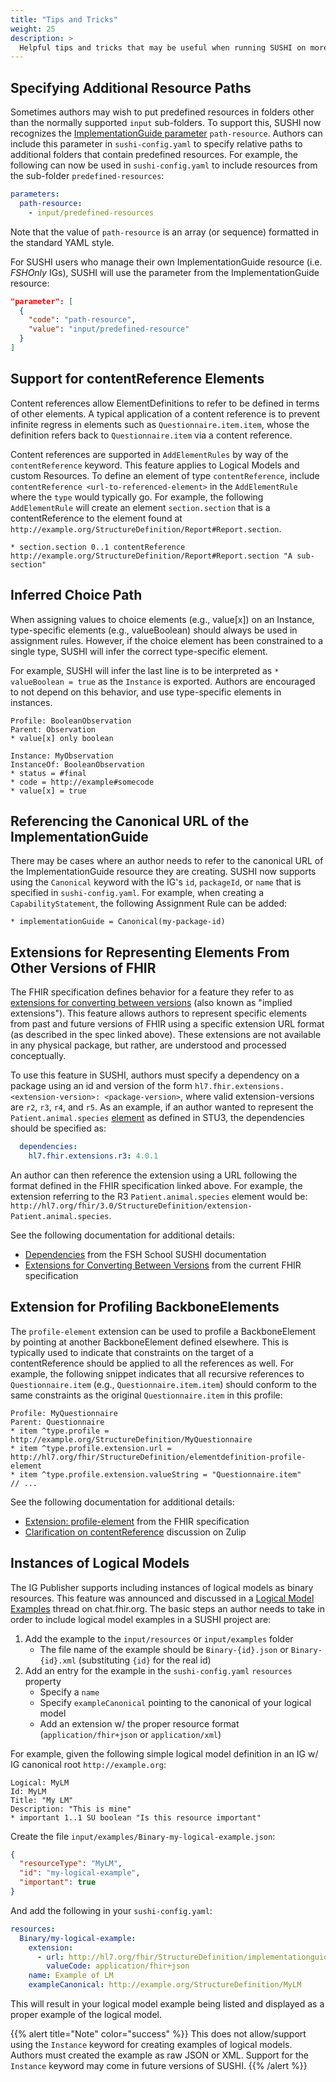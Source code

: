 ```yaml
---
title: "Tips and Tricks"
weight: 25
description: >
  Helpful tips and tricks that may be useful when running SUSHI on more complex FSH projects
---
```


## Specifying Additional Resource Paths

Sometimes authors may wish to put predefined resources in folders other than the normally supported `input` sub-folders. To support this, SUSHI now recognizes the [ImplementationGuide parameter](http://build.fhir.org/codesystem-guide-parameter-code.html) `path-resource`. Authors can include this parameter in `sushi-config.yaml` to specify relative paths to additional folders that contain predefined resources. For example, the following can now be used in `sushi-config.yaml` to include resources from the sub-folder `predefined-resources`:

  ```yaml
  parameters:
    path-resource:
      - input/predefined-resources
  ```

Note that the value of `path-resource` is an array (or sequence) formatted in the standard YAML style.

For SUSHI users who manage their own ImplementationGuide resource (i.e. _FSHOnly_ IGs), SUSHI will use the parameter from the ImplementationGuide resource:

  ```json
  "parameter": [
    {
      "code": "path-resource",
      "value": "input/predefined-resource"
    }
  ]
  ```

## Support for contentReference Elements

Content references allow ElementDefinitions to refer to be defined in terms of other elements. A typical application of a content reference is to prevent infinite regress in elements such as `Questionnaire.item.item`, whose the definition refers back to `Questionnaire.item` via a content reference.

Content references are supported in `AddElementRules` by way of the `contentReference` keyword. This feature applies to Logical Models and custom Resources. To define an element of type `contentReference`, include `contentReference <url-to-referenced-element>` in the `AddElementRule` where the `type` would typically go. For example, the following `AddElementRule` will create an element `section.section` that is a contentReference to the element found at `http://example.org/StructureDefinition/Report#Report.section`.

  ```
  * section.section 0..1 contentReference http://example.org/StructureDefinition/Report#Report.section "A sub-section"
  ```

## Inferred Choice Path

When assigning values to choice elements (e.g., value[x]) on an Instance, type-specific elements (e.g., valueBoolean) should always be used in assignment rules. However, if the choice element has been constrained to a single type, SUSHI will infer the correct type-specific element.  

For example, SUSHI will infer the last line is to be interpreted as `* valueBoolean = true` as the `Instance` is exported. Authors are encouraged to not depend on this behavior, and use type-specific elements in instances.

  ```
  Profile: BooleanObservation
  Parent: Observation
  * value[x] only boolean

  Instance: MyObservation
  InstanceOf: BooleanObservation
  * status = #final
  * code = http://example#somecode
  * value[x] = true
  ```

## Referencing the Canonical URL of the ImplementationGuide

There may be cases where an author needs to refer to the canonical URL of the ImplementationGuide resource they are creating. SUSHI now supports using the `Canonical` keyword with the IG's `id`, `packageId`, or `name` that is specified in `sushi-config.yaml`. For example, when creating a `CapabilityStatement`, the following Assignment Rule can be added:

```
* implementationGuide = Canonical(my-package-id)
```

## Extensions for Representing Elements From Other Versions of FHIR

The FHIR specification defines behavior for a feature they refer to as [extensions for converting between versions](http://hl7.org/fhir/versions.html#extensions) (also known as "implied extensions"). This feature allows authors to represent specific elements from past and future versions of FHIR using a specific extension URL format (as described in the spec linked above). These extensions are not available in any physical package, but rather, are understood and processed conceptually.

To use this feature in SUSHI, authors must specify a dependency on a package using an id and version of the form `hl7.fhir.extensions.<extension-version>: <package-version>`, where valid extension-versions are `r2`, `r3`, `r4`, and `r5`. As an example, if an author wanted to represent the `Patient.animal.species` [element](http://hl7.org/fhir/STU3/patient-definitions.html#Patient.animal.species) as defined in STU3, the dependencies should be specified as:

```yaml
  dependencies:
    hl7.fhir.extensions.r3: 4.0.1
```

An author can then reference the extension using a URL following the format defined in the FHIR specification linked above. For example, the extension referring to the R3 `Patient.animal.species` element would be: `http://hl7.org/fhir/3.0/StructureDefinition/extension-Patient.animal.species`.

See the following documentation for additional details:
* [Dependencies](https://fshschool.org/docs/sushi/configuration/#dependencies) from the FSH School SUSHI documentation
* [Extensions for Converting Between Versions](http://hl7.org/fhir/versions.html#extensions) from the current FHIR specification

## Extension for Profiling BackboneElements

The `profile-element` extension can be used to profile a BackboneElement by pointing at another BackboneElement defined elsewhere. This is typically used to indicate that constraints on the target of a contentReference should be applied to all the references as well. For example, the following snippet indicates that all recursive references to `Questionnaire.item` (e.g., `Questionnaire.item.item`) should conform to the same constraints as the original `Questionnaire.item` in this profile:

```
Profile: MyQuestionnaire
Parent: Questionnaire
* item ^type.profile = http://example.org/StructureDefinition/MyQuestionnaire
* item ^type.profile.extension.url = http://hl7.org/fhir/StructureDefinition/elementdefinition-profile-element
* item ^type.profile.extension.valueString = "Questionnaire.item"
// ...
```

See the following documentation for additional details:
* [Extension: profile-element](https://www.hl7.org/fhir/extension-elementdefinition-profile-element.html) from the FHIR specification
* [Clarification on contentReference](https://chat.fhir.org/#narrow/stream/179252-IG-creation/topic/Clarification.20on.20contentReference/near/187852552) discussion on Zulip

## Instances of Logical Models

The IG Publisher supports including instances of logical models as binary resources. This feature was announced and discussed in a [Logical Model Examples](https://chat.fhir.org/#narrow/stream/179252-IG-creation/topic/Logical.20Model.20Examples/near/251192344) thread on chat.fhir.org.  The basic steps an author needs to take in order to include logical model examples in a SUSHI project are:

1. Add the example to the `input/resources` or `input/examples` folder
    - The file name of the example should be `Binary-{id}.json` or `Binary-{id}.xml` (substituting `{id}` for the real id)
2. Add an entry for the example in the `sushi-config.yaml` `resources` property
    - Specify a `name`
    - Specify `exampleCanonical` pointing to the canonical of your logical model
    - Add an extension w/ the proper resource format (`application/fhir+json` or `application/xml`)

For example, given the following simple logical model definition in an IG w/ IG canonical root `http://example.org`:

```
Logical: MyLM
Id: MyLM
Title: "My LM"
Description: "This is mine"
* important 1..1 SU boolean "Is this resource important"
```

Create the file `input/examples/Binary-my-logical-example.json`:

```json
{
  "resourceType": "MyLM",
  "id": "my-logical-example",
  "important": true
}
```

And add the following in your `sushi-config.yaml`:

```yaml
resources:
  Binary/my-logical-example:
    extension:
      - url: http://hl7.org/fhir/StructureDefinition/implementationguide-resource-format
        valueCode: application/fhir+json
    name: Example of LM
    exampleCanonical: http://example.org/StructureDefinition/MyLM
```

This will result in your logical model example being listed and displayed as a proper example of the logical model.

{{% alert title="Note" color="success" %}}
This does not allow/support using the `Instance` keyword for creating examples of logical models. Authors must created the example as raw JSON or XML.  Support for the `Instance` keyword may come in future versions of SUSHI.
{{% /alert %}}
